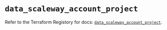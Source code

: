 # `data_scaleway_account_project`

Refer to the Terraform Registory for docs: [`data_scaleway_account_project`](https://registry.terraform.io/providers/scaleway/scaleway/2.27.0/docs/data-sources/account_project).
